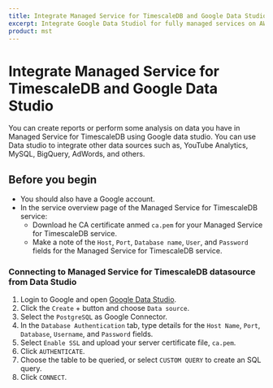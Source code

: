 ```yaml
---
title: Integrate Managed Service for TimescaleDB and Google Data Studio
excerpt: Integrate Google Data Studiol for fully managed services on AWS, Azure, or GCP.
product: mst
---
```

# Integrate Managed Service for TimescaleDB and Google Data Studio

You can create reports or perform some analysis on data you have in Managed
Service for TimescaleDB using Google data studio. You can use Data studio to
integrate other data sources such as, YouTube Analytics, MySQL, BigQuery,
AdWords, and others.

## Before you begin

*   You should also have a Google account.
*   In the service overview page of the Managed Service for TimescaleDB service:
    *   Download he CA certificate anmed `ca.pem` for your Managed Service for
        TimescaleDB service.
    *   Make a note of the `Host`, `Port`, `Database name`, `User`, and `Password`
        fields for the Managed Service for TimescaleDB service.

<Procedure>

### Connecting to Managed Service for TimescaleDB datasource from Data Studio

1.  Login to Google and open [Google Data Studio][google-data-studio].
1.  Click the `Create` + button and choose `Data source`.
1.  Select the `PostgreSQL` as Google Connector.
1.  In the `Database Authentication` tab, type details for the `Host Name`,
    `Port`, `Database`, `Username`, and `Password` fields.
1.  Select `Enable SSL` and upload your server certificate file, `ca.pem`.
1.  Click `AUTHENTICATE`.
1.  Choose the table to be queried, or select `CUSTOM QUERY` to create an SQL query.
1.  Click `CONNECT`.

</Procedure>

[google-data-studio]: https://datastudio.google.com/
